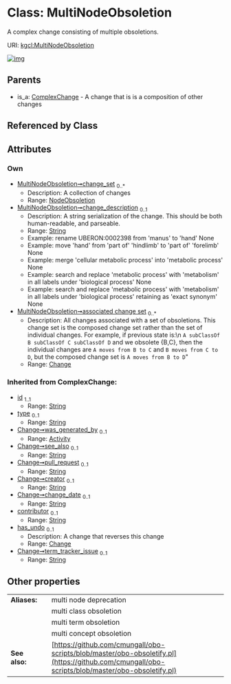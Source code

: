 
# Class: MultiNodeObsoletion


A complex change consisting of multiple obsoletions.

URI: [kgcl:MultiNodeObsoletion](http://w3id.org/kgcl/MultiNodeObsoletion)


[![img](https://yuml.me/diagram/nofunky;dir:TB/class/[NodeObsoletion],[Change]<associated%20change%20set%200..*-++[MultiNodeObsoletion&#124;change_description:string%20%3F;id(i):string;type(i):string%20%3F;see_also(i):string%20%3F;pull_request(i):string%20%3F;creator(i):string%20%3F;change_date(i):string%20%3F;contributor(i):string%20%3F;term_tracker_issue(i):string%20%3F],[NodeObsoletion]<change_set%200..*-++[MultiNodeObsoletion],[ComplexChange]^-[MultiNodeObsoletion],[ComplexChange],[Change],[Activity])](https://yuml.me/diagram/nofunky;dir:TB/class/[NodeObsoletion],[Change]<associated%20change%20set%200..*-++[MultiNodeObsoletion&#124;change_description:string%20%3F;id(i):string;type(i):string%20%3F;see_also(i):string%20%3F;pull_request(i):string%20%3F;creator(i):string%20%3F;change_date(i):string%20%3F;contributor(i):string%20%3F;term_tracker_issue(i):string%20%3F],[NodeObsoletion]<change_set%200..*-++[MultiNodeObsoletion],[ComplexChange]^-[MultiNodeObsoletion],[ComplexChange],[Change],[Activity])

## Parents

 *  is_a: [ComplexChange](ComplexChange.md) - A change that is is a composition of other changes

## Referenced by Class


## Attributes


### Own

 * [MultiNodeObsoletion➞change_set](MultiNodeObsoletion_change_set.md)  <sub>0..\*</sub>
     * Description: A collection of changes
     * Range: [NodeObsoletion](NodeObsoletion.md)
 * [MultiNodeObsoletion➞change_description](MultiNodeObsoletion_change_description.md)  <sub>0..1</sub>
     * Description: A string serialization of the change. This should be both human-readable, and parseable.
     * Range: [String](types/String.md)
     * Example: rename UBERON:0002398 from 'manus' to 'hand' None
     * Example: move 'hand' from 'part of' 'hindlimb' to 'part of' 'forelimb' None
     * Example: merge 'cellular metabolic process' into 'metabolic process' None
     * Example: search and replace 'metabolic process' with 'metabolism' in all labels under 'biological process' None
     * Example: search and replace 'metabolic process' with 'metabolism' in all labels under 'biological process' retaining as 'exact synonym' None
 * [MultiNodeObsoletion➞associated change set](MultiNodeObsoletion_associated_change_set.md)  <sub>0..\*</sub>
     * Description: All changes associated with a set of obsoletions. This change set is the composed change set rather than the set of individual changes. For example, if previous state is:\n  `A subClassOf B subClassOf C subClassOf D` and we obsolete {B,C}, then the individual changes are `A moves from B to C` and `B moves from C to D`, but the composed change set is `A moves from B to D`"
     * Range: [Change](Change.md)

### Inherited from ComplexChange:

 * [id](id.md)  <sub>1..1</sub>
     * Range: [String](types/String.md)
 * [type](type.md)  <sub>0..1</sub>
     * Range: [String](types/String.md)
 * [Change➞was_generated_by](Change_was_generated_by.md)  <sub>0..1</sub>
     * Range: [Activity](Activity.md)
 * [Change➞see_also](Change_see_also.md)  <sub>0..1</sub>
     * Range: [String](types/String.md)
 * [Change➞pull_request](Change_pull_request.md)  <sub>0..1</sub>
     * Range: [String](types/String.md)
 * [Change➞creator](Change_creator.md)  <sub>0..1</sub>
     * Range: [String](types/String.md)
 * [Change➞change_date](Change_change_date.md)  <sub>0..1</sub>
     * Range: [String](types/String.md)
 * [contributor](contributor.md)  <sub>0..1</sub>
     * Range: [String](types/String.md)
 * [has_undo](has_undo.md)  <sub>0..1</sub>
     * Description: A change that reverses this change
     * Range: [Change](Change.md)
 * [Change➞term_tracker_issue](Change_term_tracker_issue.md)  <sub>0..1</sub>
     * Range: [String](types/String.md)

## Other properties

|  |  |  |
| --- | --- | --- |
| **Aliases:** | | multi node deprecation |
|  | | multi class obsoletion |
|  | | multi term obsoletion |
|  | | multi concept obsoletion |
| **See also:** | | [https://github.com/cmungall/obo-scripts/blob/master/obo-obsoletify.pl](https://github.com/cmungall/obo-scripts/blob/master/obo-obsoletify.pl) |

